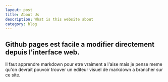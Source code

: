 ```yaml
---
layout: post
title: About Us
description: What is this website about
category: blog
---
```


## Github pages est facile a modifier directement depuis l'interface web. 

Il faut apprendre markdown pour etre vraiment a l'aise mais je pense meme qu'on devrait pouvoir trouver un editeur visuel de markdown a brancher sur ce site.
